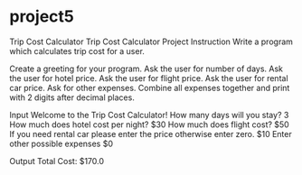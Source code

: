 # project5
Trip Cost Calculator
Trip Cost Calculator Project
Instruction
Write a program which calculates trip cost for a user.

Create a greeting for your program.
Ask the user for number of days.
Ask the user for hotel price.
Ask the user for flight price.
Ask the user for rental car price.
Ask for other expenses.
Combine all expenses together and print with 2 digits after decimal places.

Input
Welcome to the Trip Cost Calculator!
How many days will you stay? 3
How much does hotel cost per night? $30
How much does flight cost? $50
If you need rental car please enter the price otherwise enter zero. $10
Enter other possible expenses $0

Output
Total Cost: $170.0
